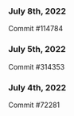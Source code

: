 ### July 8th, 2022

Commit #114784

### July 5th, 2022

Commit #314353


### July 4th, 2022

Commit #72281
